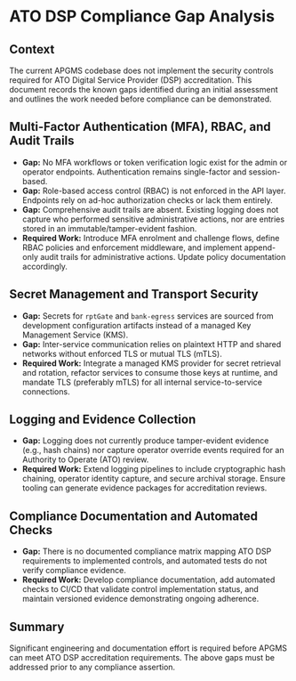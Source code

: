 # ATO DSP Compliance Gap Analysis

## Context
The current APGMS codebase does not implement the security controls required for
ATO Digital Service Provider (DSP) accreditation. This document records the
known gaps identified during an initial assessment and outlines the work needed
before compliance can be demonstrated.

## Multi-Factor Authentication (MFA), RBAC, and Audit Trails
- **Gap:** No MFA workflows or token verification logic exist for the admin or
  operator endpoints. Authentication remains single-factor and session-based.
- **Gap:** Role-based access control (RBAC) is not enforced in the API layer.
  Endpoints rely on ad-hoc authorization checks or lack them entirely.
- **Gap:** Comprehensive audit trails are absent. Existing logging does not
  capture who performed sensitive administrative actions, nor are entries stored
  in an immutable/tamper-evident fashion.
- **Required Work:** Introduce MFA enrolment and challenge flows, define RBAC
  policies and enforcement middleware, and implement append-only audit trails
  for administrative actions. Update policy documentation accordingly.

## Secret Management and Transport Security
- **Gap:** Secrets for `rptGate` and `bank-egress` services are sourced from
  development configuration artifacts instead of a managed Key Management
  Service (KMS).
- **Gap:** Inter-service communication relies on plaintext HTTP and shared
  networks without enforced TLS or mutual TLS (mTLS).
- **Required Work:** Integrate a managed KMS provider for secret retrieval and
  rotation, refactor services to consume those keys at runtime, and mandate TLS
  (preferably mTLS) for all internal service-to-service connections.

## Logging and Evidence Collection
- **Gap:** Logging does not currently produce tamper-evident evidence (e.g.,
  hash chains) nor capture operator override events required for an Authority to
  Operate (ATO) review.
- **Required Work:** Extend logging pipelines to include cryptographic hash
  chaining, operator identity capture, and secure archival storage. Ensure
  tooling can generate evidence packages for accreditation reviews.

## Compliance Documentation and Automated Checks
- **Gap:** There is no documented compliance matrix mapping ATO DSP
  requirements to implemented controls, and automated tests do not verify
  compliance evidence.
- **Required Work:** Develop compliance documentation, add automated checks to
  CI/CD that validate control implementation status, and maintain versioned
  evidence demonstrating ongoing adherence.

## Summary
Significant engineering and documentation effort is required before APGMS can
meet ATO DSP accreditation requirements. The above gaps must be addressed prior
to any compliance assertion.
